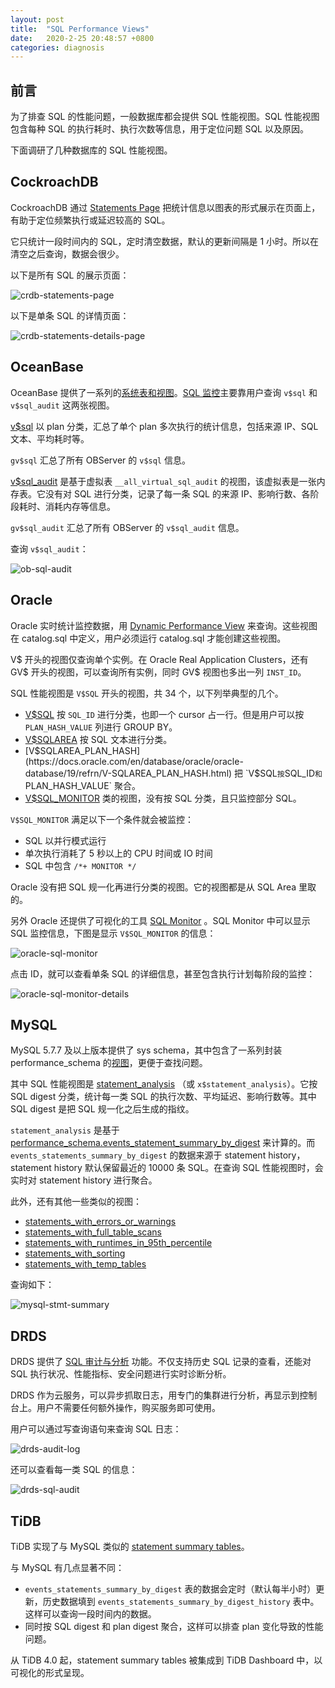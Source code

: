 ```yaml
---
layout: post
title:  "SQL Performance Views"
date:   2020-2-25 20:48:57 +0800
categories: diagnosis
---
```


## 前言

为了排查 SQL 的性能问题，一般数据库都会提供 SQL 性能视图。SQL 性能视图包含每种 SQL 的执行耗时、执行次数等信息，用于定位问题 SQL 以及原因。

下面调研了几种数据库的 SQL 性能视图。

## CockroachDB

CockroachDB 通过 [Statements Page](https://www.cockroachlabs.com/docs/stable/admin-ui-statements-page.html) 把统计信息以图表的形式展示在页面上，有助于定位频繁执行或延迟较高的 SQL。

它只统计一段时间内的 SQL，定时清空数据，默认的更新间隔是 1 小时。所以在清空之后查询，数据会很少。

以下是所有 SQL 的展示页面：

![crdb-statements-page](/media/crdb-statements-page.png)

以下是单条 SQL 的详情页面：

![crdb-statements-details-page](/media/crdb-statements-details-page.png)

## OceanBase

OceanBase 提供了一系列的[系统表和视图](https://www.yuque.com/oceanbase-site/oceanbase/obinttable)。[SQL 监控](https://oceanbase.alipay.com/docs/oceanbase/OceanBase%E7%AE%A1%E7%90%86%E5%91%98%E6%89%8B%E5%86%8C/%E7%AC%AC%E4%B8%80%E9%83%A8%E5%88%86%20OceanBase%E5%9F%BA%E7%A1%80%E7%AE%A1%E7%90%86/dv8yhg)主要靠用户查询 `v$sql` 和 `v$sql_audit` 这两张视图。

[v$sql](https://oceanbase.alipay.com/docs/oceanbase/%E5%8F%82%E8%80%83%E7%B1%BB/%E5%86%85%E9%83%A8%E8%A1%A8/tntwp4) 以 plan 分类，汇总了单个 plan 多次执行的统计信息，包括来源 IP、SQL 文本、平均耗时等。

`gv$sql` 汇总了所有 OBServer 的 `v$sql` 信息。

[v$sql_audit](https://oceanbase.alipay.com/docs/oceanbase2.1/OceanBase%20SQL%E8%B0%83%E4%BC%98%E6%8C%87%E5%8D%97/SQL%E6%89%A7%E8%A1%8C%E6%80%A7%E8%83%BD%E7%9B%91%E6%8E%A7/sql_audit) 是基于虚拟表 `__all_virtual_sql_audit` 的视图，该虚拟表是一张内存表。它没有对 SQL 进行分类，记录了每一条 SQL 的来源 IP、影响行数、各阶段耗时、消耗内存等信息。

`gv$sql_audit` 汇总了所有 OBServer 的 `v$sql_audit` 信息。

查询 `v$sql_audit`：

![ob-sql-audit](/media/ob-sql-audit.png)

## Oracle

Oracle 实时统计监控数据，用 [Dynamic Performance View](https://docs.oracle.com/en/database/oracle/oracle-database/19/refrn/about-dynamic-performance-views.html) 来查询。这些视图在 catalog.sql 中定义，用户必须运行 catalog.sql 才能创建这些视图。

V$ 开头的视图仅查询单个实例。在 Oracle Real Application Clusters，还有 GV$ 开头的视图，可以查询所有实例，同时 GV$ 视图也多出一列 `INST_ID`。

SQL 性能视图是 `V$SQL` 开头的视图，共 34 个，以下列举典型的几个。

* [V$SQL](https://docs.oracle.com/en/database/oracle/oracle-database/19/refrn/V-SQL.html) 按 `SQL_ID` 进行分类，也即一个 cursor 占一行。但是用户可以按 `PLAN_HASH_VALUE` 列进行 GROUP BY。
* [V$SQLAREA](https://docs.oracle.com/en/database/oracle/oracle-database/19/refrn/V-SQLAREA.html) 按 SQL 文本进行分类。
* [V$SQLAREA_PLAN_HASH](https://docs.oracle.com/en/database/oracle/oracle-database/19/refrn/V-SQLAREA_PLAN_HASH.html) 把 `V$SQL` 按 `SQL_ID` 和 `PLAN_HASH_VALUE` 聚合。
* [V$SQL_MONITOR](https://docs.oracle.com/en/database/oracle/oracle-database/19/refrn/V-SQL_MONITOR.html) 类的视图，没有按 SQL 分类，且只监控部分 SQL。

`V$SQL_MONITOR` 满足以下一个条件就会被监控：

* SQL 以并行模式运行
* 单次执行消耗了 5 秒以上的 CPU 时间或 IO 时间
* SQL 中包含 `/*+ MONITOR */`

Oracle 没有把 SQL 规一化再进行分类的视图。它的视图都是从 SQL Area 里取的。

另外 Oracle 还提供了可视化的工具 [SQL Monitor](https://docs.oracle.com/en/database/oracle/oracle-database/19/tgsql/monitoring-database-operations.html) 。SQL Monitor 中可以显示 SQL 监控信息，下图是显示 `V$SQL_MONITOR` 的信息：

![oracle-sql-monitor](/media/oracle-sql-monitor.jpg)

点击 ID，就可以查看单条 SQL 的详细信息，甚至包含执行计划每阶段的监控：

![oracle-sql-monitor-details](/media/oracle-sql-monitor-details.jpg)

## MySQL

MySQL 5.7.7 及以上版本提供了 sys schema，其中包含了一系列封装 performance_schema 的[视图](https://dev.mysql.com/doc/refman/5.7/en/sys-schema-views.html)，更便于查找问题。

其中 SQL 性能视图是 [statement_analysis](https://dev.mysql.com/doc/refman/5.7/en/sys-statement-analysis.html) （或 `x$statement_analysis`）。它按 SQL digest 分类，统计每一类 SQL 的执行次数、平均延迟、影响行数等。其中 SQL digest 是把 SQL 规一化之后生成的指纹。

`statement_analysis` 是基于 [performance_schema.events_statement_summary_by_digest](https://dev.mysql.com/doc/refman/5.7/en/statement-summary-tables.html) 来计算的。而 `events_statements_summary_by_digest` 的数据来源于 statement history，statement history 默认保留最近的 10000 条 SQL。在查询 SQL 性能视图时，会实时对 statement history 进行聚合。

此外，还有其他一些类似的视图：

* [statements_with_errors_or_warnings](https://dev.mysql.com/doc/refman/5.7/en/sys-statements-with-errors-or-warnings.html)
* [statements_with_full_table_scans](https://dev.mysql.com/doc/refman/5.7/en/sys-statements-with-full-table-scans.html)
* [statements_with_runtimes_in_95th_percentile](https://dev.mysql.com/doc/refman/5.7/en/sys-statements-with-runtimes-in-95th-percentile.html)
* [statements_with_sorting](https://dev.mysql.com/doc/refman/5.7/en/sys-statements-with-sorting.html)
* [statements_with_temp_tables](https://dev.mysql.com/doc/refman/5.7/en/sys-statements-with-temp-tables.html)

查询如下：

![mysql-stmt-summary](/media/mysql-stmt-summary.png)

## DRDS

DRDS 提供了 [SQL 审计与分析](https://help.aliyun.com/document_detail/95273.html) 功能。不仅支持历史 SQL 记录的查看，还能对 SQL 执行状况、性能指标、安全问题进行实时诊断分析。

DRDS 作为云服务，可以异步抓取日志，用专门的集群进行分析，再显示到控制台上。用户不需要任何额外操作，购买服务即可使用。

用户可以通过写查询语句来查询 SQL 日志：

![drds-audit-log](/media/drds-audit-log.png)

还可以查看每一类 SQL 的信息：

![drds-sql-audit](/media/drds-sql-audit.png)

## TiDB

TiDB 实现了与 MySQL 类似的 [statement summary tables](https://pingcap.com/docs-cn/stable/reference/performance/statement-summary/)。

与 MySQL 有几点显著不同：

* `events_statements_summary_by_digest` 表的数据会定时（默认每半小时）更新，历史数据填到 `events_statements_summary_by_digest_history` 表中。这样可以查询一段时间内的数据。
* 同时按 SQL digest 和 plan digest 聚合，这样可以排查 plan 变化导致的性能问题。

从 TiDB 4.0 起，statement summary tables 被集成到 TiDB Dashboard 中，以可视化的形式呈现。
